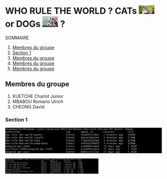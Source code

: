 # WHO RULE THE WORLD ? CATs <img src="images/cats.jpg" alt="cats" width="50" /> or DOGs <img src="images/dogs.jpg" alt="dogs" width="50" /> ?

SOMMAIRE

1. [Membres du groupe](#membres-du-groupe)
2. [Section 1](#Section-1)
3. [Membres du groupe](#Membres-du-groupeeee:)
4. [Membres du groupe](#Membres-du-groupeee:)
5. [Membres du groupe](#Membres-du-groupee:)

## Membres du groupe

1. KUETCHE Charlot Junior
2. MBABOU Romario Ulrich
3. CHEONG David

### Section 1

![capture1](images/image.png)

<img src="images/image.png" alt="capture1" width="300" />


